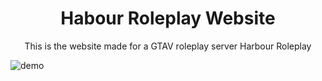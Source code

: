 <h1 align="center">
  Habour Roleplay Website
</h1>
<p align="center">
  This is the website made for a GTAV roleplay server Harbour Roleplay
</p>

![demo](https://secret-sahil.github.io/Habour-Roleplay-Website/images/og.png)
